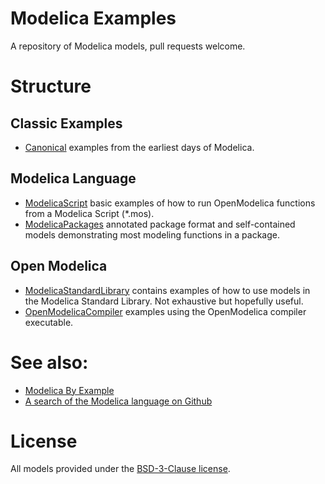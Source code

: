 # Modelica Examples
A repository of Modelica models, pull requests welcome.

# Structure
## Classic Examples
* [Canonical](Canonical) examples from the earliest days of Modelica.

## Modelica Language
* [ModelicaScript](ModelicaScript) basic examples of how to run OpenModelica functions from a Modelica Script (*.mos).
* [ModelicaPackages](ModelicaPackages) annotated package format and self-contained models demonstrating most modeling functions in a package.

## Open Modelica
* [ModelicaStandardLibrary](ModelicaStandardLibrary) contains examples of how to use models in the Modelica Standard Library.  Not exhaustive but hopefully useful.
* [OpenModelicaCompiler](OpenModelicaCompiler) examples using the OpenModelica compiler executable.

# See also:
* [Modelica By Example]( http://github.com/mtiller/ModelicaBook )
* [A search of the Modelica language on Github]( https://github.com/search?utf8=%E2%9C%93&q=language%3AModelica&type=Repositories&ref=advsearch&l=Modelica&l= )

# License
All models provided under the [BSD-3-Clause license](LICENSE.md).
